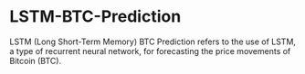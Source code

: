 # LSTM-BTC-Prediction
LSTM (Long Short-Term Memory) BTC Prediction refers to the use of LSTM, a type of recurrent neural network, for forecasting the price movements of Bitcoin (BTC). 
